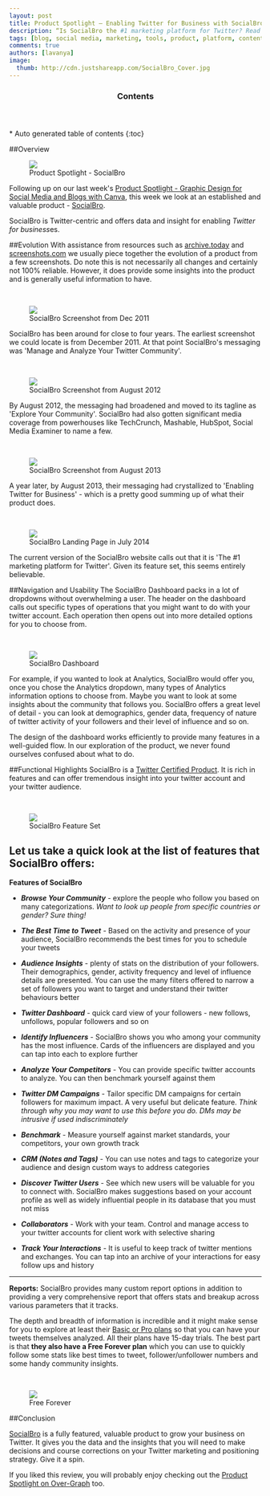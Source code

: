 ```yaml
---
layout: post
title: Product Spotlight – Enabling Twitter for Business with SocialBro
description: “Is SocialBro the #1 marketing platform for Twitter? Read on for our findings”
tags: [blog, social media, marketing, tools, product, platform, content marketing, social media management, SEO, SocialBro, Twitter for Business, Twitter Certified Product, Twitter Platform, Twitter Service, Twitter Analytics, Social Engagement, Social Metrics, Social Analytics] 
comments: true
authors: [lavanya]
image:
  thumb: http://cdn.justshareapp.com/SocialBro_Cover.jpg
---
```


<section id="table-of-contents" class="toc">
	<header>
		<h3>Contents</h3>
	</header>
<div id="drawer" markdown="1">
*  Auto generated table of contents
{:toc}
</div>
</section><!-- /#table-of-contents -->

##Overview
<br/>
<figure>
<img src="http://cdn.justshareapp.com/SocialBro_Cover.jpg"/>
<figcaption>Product Spotlight - SocialBro</figcaption>
</figure>

Following up on our last week's [Product Spotlight - Graphic Design for Social Media and Blogs with Canva](http://blog.justshareapp.com/Canva/), this week we look at an established and valuable product - [SocialBro](http://www.socialbro.com/).

SocialBro is Twitter-centric and offers data and insight for enabling *Twitter for business*es. 

##Evolution
With assistance from resources such as [archive.today](http://archive.today/) and [screenshots.com](http://www.screenshots.com/) we usually piece together the evolution of a product from a few screenshots. Do note this is not necessarily all changes and certainly not 100% reliable. However, it does provide some insights into the product and is generally useful information to have.

<br/>
<figure>
<img src="http://cdn.justshareapp.com/SocialBro_Dec2011_SS.jpg"/>
<figcaption>SocialBro Screenshot from Dec 2011</figcaption>
</figure>

SocialBro has been around for close to four years. The earliest screenshot we could locate is from December 2011. At that point SocialBro's messaging was 'Manage and Analyze Your Twitter Community'. 

<br/>
<figure>
<img src="http://cdn.justshareapp.com/SocialBro_Aug2012_SS.jpg"/>
<figcaption>SocialBro Screenshot from August 2012</figcaption>
</figure>

By August 2012, the messaging had broadened and moved to its tagline as 'Explore Your Community'. SocialBro had also gotten significant media coverage from powerhouses like TechCrunch, Mashable, HubSpot, Social Media Examiner to name a few. 

<br/>
<figure>
<img src="http://cdn.justshareapp.com/SocialBro_Aug2013_SS.jpg"/>
<figcaption>SocialBro Screenshot from August 2013</figcaption>
</figure>

A year later, by August 2013, their messaging had crystallized to 'Enabling Twitter for Business' - which is a pretty good summing up of what their product does. 

<br/>
<figure>
<img src="http://cdn.justshareapp.com/SocialBro_Jul2014_SS.jpg"/>
<figcaption>SocialBro Landing Page in July 2014</figcaption>
</figure>

The current version of the SocialBro website calls out that it is 'The #1 marketing platform for Twitter'. Given its feature set, this seems entirely believable. 


##Navigation and Usability
The SocialBro Dashboard packs in a lot of dropdowns without overwhelming a user. The header on the dashboard calls out specific types of operations that you might want to do with your twitter account. Each operation then opens out into more detailed options for you to choose from. 

<br/>
<figure>
<img src="http://cdn.justshareapp.com/SocialBroDashboard1.jpg"/>
<figcaption>SocialBro Dashboard</figcaption>
</figure>

For example, if you wanted to look at Analytics, SocialBro would offer you, once you chose the Analytics dropdown, many types of Analytics information options to choose from. Maybe you want to look at some insights about the community that follows you. SocialBro offers a great level of detail - you can look at demographics, gender data, frequency of nature of twitter activity of your followers and their level of influence and so on. 

The design of the dashboard works efficiently to provide many features in a well-guided flow. In our exploration of the product, we never found ourselves confused about what to do. 

##Functional Highlights
SocialBro is a [Twitter Certified Product](https://business.twitter.com/partners/list/certified-products). It is rich in features and can offer tremendous insight into your twitter account and your twitter audience.

<br/>
<figure>
<img src="http://cdn.justshareapp.com/SocialBro_Features_SS.jpg"/>
<figcaption>SocialBro Feature Set</figcaption>
</figure>

Let us take a quick look at the list of features that SocialBro offers: 
--- 

**Features of SocialBro**

* ***Browse Your Community*** - explore the people who follow you based on many categorizations. *Want to look up people from specific countries or gender? Sure thing!* 

* ***The Best Time to Tweet*** - Based on the activity and presence of your audience, SocialBro recommends the best times for you to schedule your tweets

* ***Audience Insights*** - plenty of stats on the distribution of your followers. Their demographics, gender, activity frequency and level of influence details are presented. You can use the many filters offered to narrow a set of followers you want to target and understand their twitter behaviours better

* ***Twitter Dashboard*** - quick card view of your followers - new follows, unfollows, popular followers and so on

* ***Identify Influencers*** - SocialBro shows you who among your community has the most influence. Cards of the influencers are displayed and you can tap into each to explore further

* ***Analyze Your Competitors*** - You can provide specific twitter accounts to analyze. You can then benchmark yourself against them

* ***Twitter DM Campaigns*** - Tailor specific DM campaigns for certain followers for maximum impact. A very useful but delicate feature. *Think through why you may want to use this before you do. DMs may be intrusive if used indiscriminately*

* ***Benchmark*** - Measure yourself against market standards, your competitors, your own growth track

* ***CRM (Notes and Tags)*** - You can use notes and tags to categorize your audience and design custom ways to address categories

* ***Discover Twitter Users*** - See which new users will be valuable for you to connect with. SocialBro makes suggestions based on your account profile as well as widely influential people in its database that you must not miss

* ***Collaborators*** - Work with your team. Control and manage access to your twitter accounts for client work with selective sharing

* ***Track Your Interactions*** - It is useful to keep track of twitter mentions and exchanges. You can tap into an archive of your interactions for easy follow ups and history

---

**Reports:** SocialBro provides many custom report options in addition to providing a very comprehensive report that offers stats and breakup across various parameters that it tracks.


The depth and breadth of information is incredible and it might make sense for you to explore at least their [Basic or Pro plans](https://buy.socialbro.com) so that you can have your tweets themselves analyzed. All their plans have 15-day trials. The best part is that **they also have a Free Forever plan** which you can use to quickly follow some stats like best times to tweet, follower/unfollower numbers and some handy community insights. 

<br/>
<figure>
<img src="http://cdn.justshareapp.com/SocialBro_FreeForeverPlan.jpg"/>
<figcaption>Free Forever</figcaption>
</figure>

##Conclusion

[SocialBro](http://www.socialbro.com/userguide) is a fully featured, valuable product to grow your business on Twitter. It gives you the data and the insights that you will need to make decisions and course corrections on your Twitter marketing and positioning strategy. Give it a spin.

If you liked this review, you will probably enjoy checking out the [Product Spotlight on Over-Graph](http://blog.justshareapp.com/Over-Graph/) too.
